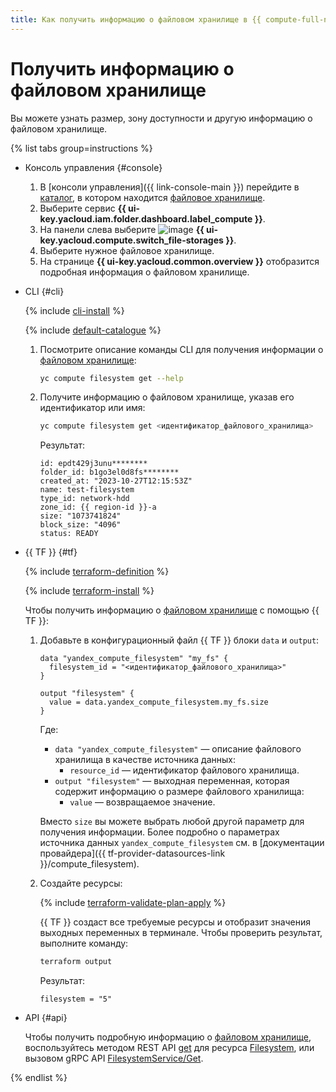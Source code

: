 ```yaml
---
title: Как получить информацию о файловом хранилище в {{ compute-full-name }}
---
```


# Получить информацию о файловом хранилище

Вы можете узнать размер, зону доступности и другую информацию о файловом хранилище.

{% list tabs group=instructions %}

- Консоль управления {#console}

  1. В [консоли управления]({{ link-console-main }}) перейдите в [каталог](../../../resource-manager/concepts/resources-hierarchy.md#folder), в котором находится [файловое хранилище](../../concepts/filesystem.md).
  1. Выберите сервис **{{ ui-key.yacloud.iam.folder.dashboard.label_compute }}**.
  1. На панели слева выберите ![image](../../../_assets/console-icons/nodes-right.svg) **{{ ui-key.yacloud.compute.switch_file-storages }}**.
  1. Выберите нужное файловое хранилище.
  1. На странице **{{ ui-key.yacloud.common.overview }}** отобразится подробная информация о файловом хранилище.

- CLI {#cli}

  {% include [cli-install](../../../_includes/cli-install.md) %}

  {% include [default-catalogue](../../../_includes/default-catalogue.md) %}

  1. Посмотрите описание команды CLI для получения информации о [файловом хранилище](../../concepts/filesystem.md):

      ```bash
      yc compute filesystem get --help
      ```

  1. Получите информацию о файловом хранилище, указав его идентификатор или имя:

      ```bash
      yc compute filesystem get <идентификатор_файлового_хранилища>
      ```

      Результат:

      ```text
      id: epdt429j3unu********
      folder_id: b1go3el0d8fs********
      created_at: "2023-10-27T12:15:53Z"
      name: test-filesystem
      type_id: network-hdd
      zone_id: {{ region-id }}-a
      size: "1073741824"
      block_size: "4096"
      status: READY
      ```

- {{ TF }} {#tf}

  {% include [terraform-definition](../../../_tutorials/_tutorials_includes/terraform-definition.md) %}

  {% include [terraform-install](../../../_includes/terraform-install.md) %}

  Чтобы получить информацию о [файловом хранилище](../../concepts/filesystem.md) с помощью {{ TF }}:

  1. Добавьте в конфигурационный файл {{ TF }} блоки `data` и `output`:

      ```hcl
      data "yandex_compute_filesystem" "my_fs" {
        filesystem_id = "<идентификатор_файлового_хранилища>"
      }

      output "filesystem" {
        value = data.yandex_compute_filesystem.my_fs.size
      }
      ```

      Где:

      * `data "yandex_compute_filesystem"` — описание файлового хранилища в качестве источника данных:
         * `resource_id` — идентификатор файлового хранилища.
      * `output "filesystem"` — выходная переменная, которая содержит информацию о размере файлового хранилища:
         * `value` — возвращаемое значение.

     Вместо `size` вы можете выбрать любой другой параметр для получения информации. Более подробно о параметрах источника данных `yandex_compute_filesystem` см. в [документации провайдера]({{ tf-provider-datasources-link }}/compute_filesystem).

  1. Создайте ресурсы:

      {% include [terraform-validate-plan-apply](../../../_tutorials/_tutorials_includes/terraform-validate-plan-apply.md) %}

      {{ TF }} создаст все требуемые ресурсы и отобразит значения выходных переменных в терминале. Чтобы проверить результат, выполните команду:

      ```bash
      terraform output
      ```

      Результат:

      ```text
      filesystem = "5"
      ```

- API {#api}

  Чтобы получить подробную информацию о [файловом хранилище](../../concepts/filesystem.md), воспользуйтесь методом REST API [get](../../api-ref/Filesystem/get.md) для ресурса [Filesystem](../../api-ref/Filesystem/index.md), или вызовом gRPC API [FilesystemService/Get](../../api-ref/grpc/Filesystem/get.md).

{% endlist %}